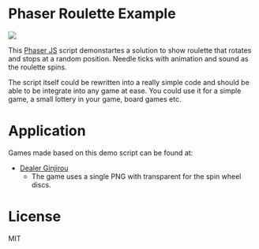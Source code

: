 # Phaser Roulette Example

![](http://befiveinfo.github.io/images/shared/roulette-experiment/roulette_thumbnail.png)

This [Phaser JS](https://phaser.io/) script demonstartes a solution to show roulette that rotates and stops at a random position. Needle ticks with animation and sound as the roulette spins.

The script itself could be rewritten into a really simple code and should be able to be integrate into any game at ease. You could use it for a simple game, a small lottery in your game, board games etc.

# Application
Games made based on this demo script can be found at:
- [Dealer Ginjirou](http://play.befive.info/dealer-ginjirou/)
  - The game uses a single PNG with transparent for the spin wheel discs.

# License
MIT

